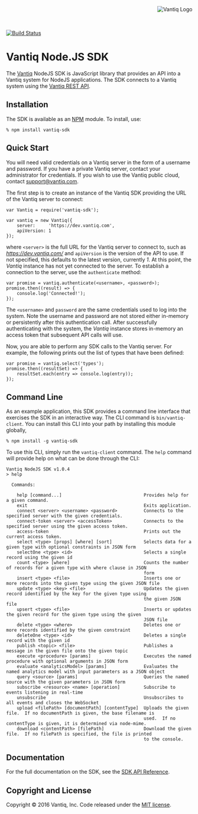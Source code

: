 <div style="height: 50px"><img style="float:right" alt="Vantiq Logo" src="http://vantiq.com/wp-content/uploads/2015/12/vantiq.png"/></div>

[![Build Status](https://travis-ci.org/Vantiq/vantiq-sdk-node.svg?branch=master)](https://travis-ci.org/Vantiq/vantiq-sdk-node)

# Vantiq Node.JS SDK

The [Vantiq](http://www.vantiq.com) NodeJS SDK is JavaScript library that provides an API into a Vantiq system for NodeJS applications.  The SDK connects to a Vantiq system using the [Vantiq REST API](https://dev.vantiq.com/docs/system/api/index.html).

## Installation

The SDK is available as an [NPM](https://www.npmjs.com/) module.  To install, use:

    % npm install vantiq-sdk

## Quick Start

You will need valid credentials on a Vantiq server in the form of a username and password.  If you have a private Vantiq server, contact your administrator for credentials.  If you wish to use the Vantiq public cloud, contact [support@vantiq.com](mailto:support@vantiq.com).

The first step is to create an instance of the Vantiq SDK providing the URL of the Vantiq server to connect:

    var Vantiq = require('vantiq-sdk');
    
    var vantiq = new Vantiq({ 
        server:     'https://dev.vantiq.com',
        apiVersion: 1
    });

where `<server>` is the full URL for the Vantiq server to connect to, such as *https://dev.vantiq.com/* and `apiVersion` is the version of the API to use.  If not specified, this defaults to the latest version, currently *1*.  At this point, the *Vantiq* instance has not yet connected to the server.  To establish a connection to the server, use the `authenticate` method:

    var promise = vantiq.authenticate(<username>, <password>);
    promise.then((result) => {
        console.log('Connected!');
    });

The `<username>` and `password` are the same credentials used to log into the system.  Note the username and password are not stored either in-memory or persistently after this authentication call.  After successfully authenticating with the system, the *Vantiq* instance stores in-memory an access token that subsequent API calls will use.

Now, you are able to perform any SDK calls to the Vantiq server.  For example, the following prints out the list of types that have been defined:

    var promise = vantiq.select('types');
    promise.then((resultSet) => {
        resultSet.each(entry => console.log(entry));
    });

## Command Line

As an example application, this SDK provides a command line interface that exercises the SDK in an interactive way.  The CLI command is `bin/vantiq-client`.  You can install this CLI into your path by installing this module globally,

    % npm install -g vantiq-sdk
    
To use this CLI, simply run the `vantiq-client` command.  The `help` command will provide help on what can be done through the CLI:

    Vantiq NodeJS SDK v1.0.4
    > help

      Commands:

        help [command...]                               Provides help for a given command.
        exit                                            Exits application.
        connect <server> <username> <password>          Connects to the specified server with the given credentials.
        connect-token <server> <accessToken>            Connects to the specified server using the given access token.
        access-token                                    Prints out the current access token.
        select <type> [props] [where] [sort]            Selects data for a given type with optional constraints in JSON form
        selectOne <type> <id>                           Selects a single record using the given id
        count <type> [where]                            Counts the number of records for a given type with where clause in JSON
                                                        form
        insert <type> <file>                            Inserts one or more records into the given type using the given JSON file
        update <type> <key> <file>                      Updates the given record identified by the key for the given type using
                                                        the given JSON file
        upsert <type> <file>                            Inserts or updates the given record for the given type using the given
                                                        JSON file
        delete <type> <where>                           Deletes one or more records identified by the given constraint
        deleteOne <type> <id>                           Deletes a single record with the given id
        publish <topic> <file>                          Publishes a message in the given file onto the given topic
        execute <procedure> [params]                    Executes the named procedure with optional arguments in JSON form
        evaluate <analyticsModel> [params]              Evaluates the named analytics model with input parameters as a JSON object
        query <source> [params]                         Queries the named source with the given parameters in JSON form
        subscribe <resource> <name> [operation]         Subscribe to events listening in real-time
        unsubscribe                                     Unsubscribes to all events and closes the WebSocket
        upload <filePath> [documentPath] [contentType]  Uploads the given file.  If no documentPath is given, the base filename is
                                                        used.  If no contentType is given, it is determined via node-mime.
        download <contentPath> [filePath]               Download the given file.  If no filePath is specified, the file is printed
                                                        to the console.

## Documentation

For the full documentation on the SDK, see the [SDK API Reference](./docs/api.md).

## Copyright and License

Copyright &copy; 2016 Vantiq, Inc.  Code released under the [MIT license](./LICENSE).

